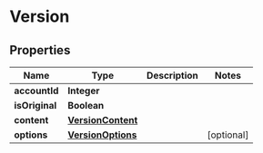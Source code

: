 

# Version


## Properties

| Name | Type | Description | Notes |
|------------ | ------------- | ------------- | -------------|
|**accountId** | **Integer** |  |  |
|**isOriginal** | **Boolean** |  |  |
|**content** | [**VersionContent**](VersionContent.md) |  |  |
|**options** | [**VersionOptions**](VersionOptions.md) |  |  [optional] |



